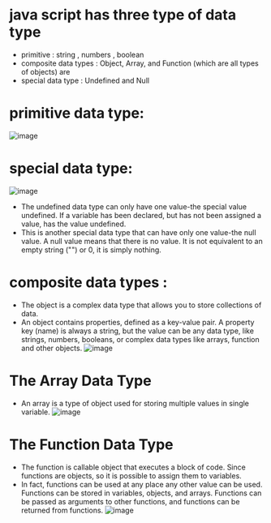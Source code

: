 # java script has three type of data type
* primitive : string , numbers , boolean
* composite data types : Object, Array, and Function (which are all types of objects) are 
* special data type : Undefined and Null 

# primitive data type:
![image](https://user-images.githubusercontent.com/44174633/183295652-3b6127bd-38c1-4e45-baa0-69839a117a03.png)

# special data type:
 ![image](https://user-images.githubusercontent.com/44174633/183295790-67dd2324-0b44-4b00-a033-fef2fb813b27.png)
 * The undefined data type can only have one value-the special value undefined. If a variable has been declared, but has not been assigned a value, has the value undefined.
 * This is another special data type that can have only one value-the null value. A null value means that there is no value. It is not equivalent to an empty string ("") or 0, it is simply nothing. 
 
# composite data types :
 * The object is a complex data type that allows you to store collections of data.
 * An object contains properties, defined as a key-value pair. A property key (name) is always a string, but the value can be any data type, like strings, numbers, booleans, or complex data types like arrays, function and other objects.
 ![image](https://user-images.githubusercontent.com/44174633/183296509-8e26dbae-3565-49e0-86f9-2d41249f291c.png)


# The Array Data Type

* An array is a type of object used for storing multiple values in single variable.
 ![image](https://user-images.githubusercontent.com/44174633/183296576-02ffdd2e-d53a-4079-b718-0cbccbd83d8e.png)
 
 # The Function Data Type
 * The function is callable object that executes a block of code. Since functions are objects, so it is possible to assign them to variables.
 * In fact, functions can be used at any place any other value can be used. Functions can be stored in variables, objects, and arrays. Functions can be passed as arguments to other functions, and functions can be returned from functions.
![image](https://user-images.githubusercontent.com/44174633/183298374-d051a382-75e3-4ffc-b18e-0922c4d70a68.png)



 


